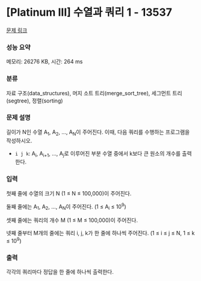 # [Platinum III] 수열과 쿼리 1 - 13537 

[문제 링크](https://www.acmicpc.net/problem/13537) 

### 성능 요약

메모리: 26276 KB, 시간: 264 ms

### 분류

자료 구조(data_structures), 머지 소트 트리(merge_sort_tree), 세그먼트 트리(segtree), 정렬(sorting)

### 문제 설명

<p>길이가 N인 수열 A<sub>1</sub>, A<sub>2</sub>, ..., A<sub>N</sub>이 주어진다. 이때, 다음 쿼리를 수행하는 프로그램을 작성하시오.</p>

<ul>
	<li><code>i j k</code>: A<sub>i</sub>, A<sub>i+1</sub>, ..., A<sub>j</sub>로 이루어진 부분 수열 중에서 k보다 큰 원소의 개수를 출력한다.</li>
</ul>

### 입력 

 <p>첫째 줄에 수열의 크기 N (1 ≤ N ≤ 100,000)이 주어진다.</p>

<p>둘째 줄에는 A<sub>1</sub>, A<sub>2</sub>, ..., A<sub>N</sub>이 주어진다. (1 ≤ A<sub>i</sub> ≤ 10<sup>9</sup>)</p>

<p>셋째 줄에는 쿼리의 개수 M (1 ≤ M ≤ 100,000)이 주어진다.</p>

<p>넷째 줄부터 M개의 줄에는 쿼리 i, j, k가 한 줄에 하나씩 주어진다. (1 ≤ i ≤ j ≤ N, 1 ≤ k ≤ 10<sup>9</sup>)</p>

### 출력 

 <p>각각의 쿼리마다 정답을 한 줄에 하나씩 출력한다.</p>

